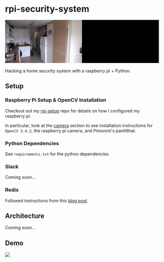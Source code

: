 # rpi-security-system

<img src="imgs/demo.gif">

Hacking a home security system with a raspberry pi + Python.

## Setup

### Raspberry Pi Setup & OpenCV Installation
Checkout out my [rpi-setup](https://github.com/ian-whitestone/rpi-setup) repo for details on how I configured my raspberry pi.

In particular, look at the [camera](https://github.com/ian-whitestone/rpi-setup#camera-tings) section to see installation instructions for `OpenCV 3.4.3`, the raspberry pi camera, and Pimoroni's pantilthat.


### Python Dependencies

See `requirements.txt` for the python dependencies.

### Slack

Coming soon...

### Redis

Followed instructions from this [blog post](http://mjavery.blogspot.com/2016/05/setting-up-redis-on-raspberry-pi.html).

## Architecture

Coming soon...

## Demo

<img src="imgs/full_demo.gif">

